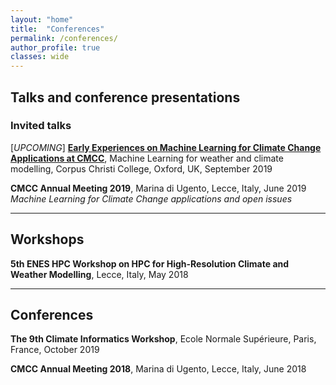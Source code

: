 ```yaml
---
layout: "home"
title:  "Conferences"
permalink: /conferences/
author_profile: true
classes: wide
---
```


## Talks and conference presentations

### Invited talks

[*UPCOMING*] [**Early Experiences on Machine Learning for Climate Change Applications at CMCC**](http://users.ox.ac.uk/~phys0895/mlwc2019/index.html), Machine Learning for weather and climate modelling, Corpus Christi College, Oxford, UK, September 2019

**CMCC Annual Meeting 2019**, Marina di Ugento, Lecce, Italy, June 2019   
*Machine Learning for Climate Change applications and open issues*

---

## Workshops

**5th ENES HPC Workshop on HPC for High-Resolution Climate and Weather Modelling**, Lecce, Italy, May 2018

---

## Conferences

**The 9th Climate Informatics Workshop**, Ecole Normale Supérieure, Paris, France, October 2019

**CMCC Annual Meeting 2018**, Marina di Ugento, Lecce, Italy, June 2018  
